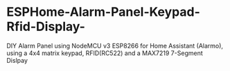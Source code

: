 # ESPHome-Alarm-Panel-Keypad-Rfid-Display-
DIY Alarm Panel using NodeMCU v3 ESP8266 for Home Assistant (Alarmo), using a 4x4 matrix keypad, RFID(RC522) and a MAX7219 7-Segment Dislpay
